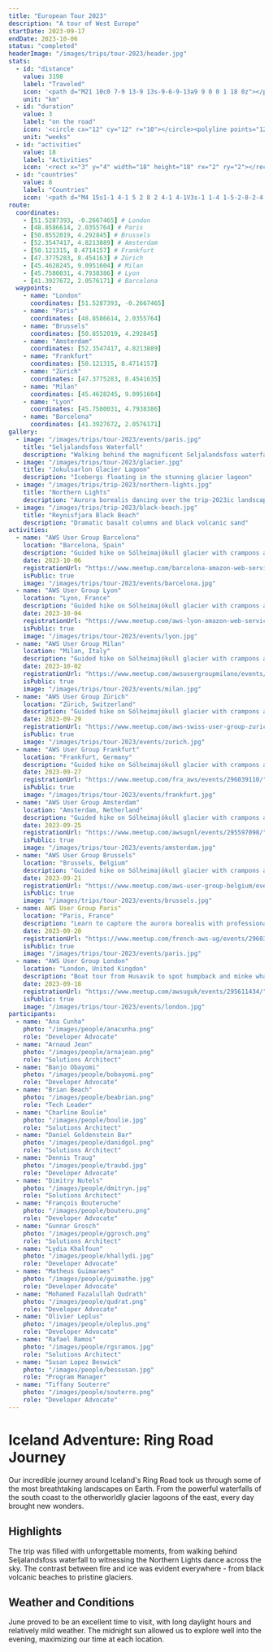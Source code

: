 ```yaml
---
title: "European Tour 2023"
description: "A tour of West Europe"
startDate: 2023-09-17
endDate: 2023-10-06
status: "completed"
headerImage: "/images/trips/tour-2023/header.jpg"
stats:
  - id: "distance"
    value: 3198
    label: "Traveled"
    icon: '<path d="M21 10c0 7-9 13-9 13s-9-6-9-13a9 9 0 0 1 18 0z"></path><circle cx="12" cy="10" r="3"></circle>'
    unit: "km"
  - id: "duration"
    value: 3
    label: "on the road"
    icon: '<circle cx="12" cy="12" r="10"></circle><polyline points="12,6 12,12 16,14"></polyline>'
    unit: "weeks"
  - id: "activities"
    value: 18
    label: "Activities"
    icon: '<rect x="3" y="4" width="18" height="18" rx="2" ry="2"></rect><line x1="16" y1="2" x2="16" y2="6"></line><line x1="8" y1="2" x2="8" y2="6"></line><line x1="3" y1="10" x2="21" y2="10"></line>'
  - id: "countries"
    value: 8
    label: "Countries"
    icon: '<path d="M4 15s1-1 4-1 5 2 8 2 4-1 4-1V3s-1 1-4 1-5-2-8-2-4 1-4 1z"></path><line x1="4" y1="22" x2="4" y2="15"></line>'
route:
  coordinates:
    - [51.5287393, -0.2667465] # London
    - [48.8586614, 2.0355764] # Paris
    - [50.8552019, 4.292845] # Brussels
    - [52.3547417, 4.8213889] # Amsterdam
    - [50.121315, 8.4714157] # Frankfurt
    - [47.3775283, 8.454163] # Zürich
    - [45.4628245, 9.0951604] # Milan
    - [45.7580031, 4.7938386] # Lyon
    - [41.3927672, 2.0576171] # Barcelona
  waypoints:
    - name: "London"
      coordinates: [51.5287393, -0.2667465]
    - name: "Paris"
      coordinates: [48.8586614, 2.0355764]
    - name: "Brussels"
      coordinates: [50.8552019, 4.292845]
    - name: "Amsterdam"
      coordinates: [52.3547417, 4.8213889]
    - name: "Frankfurt"
      coordinates: [50.121315, 8.4714157]
    - name: "Zürich"
      coordinates: [47.3775283, 8.4541635]
    - name: "Milan"
      coordinates: [45.4628245, 9.0951604]
    - name: "Lyon"
      coordinates: [45.7580031, 4.7938386]
    - name: "Barcelona"
      coordinates: [41.3927672, 2.0576171]
gallery:
  - image: "/images/trips/tour-2023/events/paris.jpg"
    title: "Seljalandsfoss Waterfall"
    description: "Walking behind the magnificent Seljalandsfoss waterfall at sunset"
  - image: "/images/trips/tour-2023/glacier.jpg"
    title: "Jokulsarlon Glacier Lagoon"
    description: "Icebergs floating in the stunning glacier lagoon"
  - image: "/images/trips/trip-2023/northern-lights.jpg"
    title: "Northern Lights"
    description: "Aurora borealis dancing over the trip-2023ic landscape"
  - image: "/images/trips/trip-2023/black-beach.jpg"
    title: "Reynisfjara Black Beach"
    description: "Dramatic basalt columns and black volcanic sand"
activities:
  - name: "AWS User Group Barcelona"
    location: "Barcelona, Spain"
    description: "Guided hike on Sólheimajökull glacier with crampons and ice axes"
    date: 2023-10-06
    registrationUrl: "https://www.meetup.com/barcelona-amazon-web-services-meetup/events/295672224/"
    isPublic: true
    image: "/images/trips/tour-2023/events/barcelona.jpg"
  - name: "AWS User Group Lyon"
    location: "Lyon, France"
    description: "Guided hike on Sólheimajökull glacier with crampons and ice axes"
    date: 2023-10-04
    registrationUrl: "https://www.meetup.com/aws-lyon-amazon-web-services-user-group/events/295732348/"
    isPublic: true
    image: "/images/trips/tour-2023/events/lyon.jpg"
  - name: "AWS User Group Milan"
    location: "Milan, Italy"
    description: "Guided hike on Sólheimajökull glacier with crampons and ice axes"
    date: 2023-10-02
    registrationUrl: "https://www.meetup.com/awsusergroupmilano/events/295954321/"
    isPublic: true
    image: "/images/trips/tour-2023/events/milan.jpg"
  - name: "AWS User Group Zürich"
    location: "Zürich, Switzerland"
    description: "Guided hike on Sólheimajökull glacier with crampons and ice axes"
    date: 2023-09-29
    registrationUrl: "https://www.meetup.com/aws-swiss-user-group-zurich/events/296107551/"
    isPublic: true
    image: "/images/trips/tour-2023/events/zurich.jpg"
  - name: "AWS User Group Frankfurt"
    location: "Frankfurt, Germany"
    description: "Guided hike on Sólheimajökull glacier with crampons and ice axes"
    date: 2023-09-27
    registrationUrl: "https://www.meetup.com/fra_aws/events/296039110/"
    isPublic: true
    image: "/images/trips/tour-2023/events/frankfurt.jpg"
  - name: "AWS User Group Amsterdam"
    location: "Amsterdam, Netherland"
    description: "Guided hike on Sólheimajökull glacier with crampons and ice axes"
    date: 2023-09-25
    registrationUrl: "https://www.meetup.com/awsugnl/events/295597098/"
    isPublic: true
    image: "/images/trips/tour-2023/events/amsterdam.jpg"
  - name: "AWS User Group Brussels"
    location: "Brussels, Belgium"
    description: "Guided hike on Sólheimajökull glacier with crampons and ice axes"
    date: 2023-09-21
    registrationUrl: "https://www.meetup.com/aws-user-group-belgium/events/295908955/"
    isPublic: true
    image: "/images/trips/tour-2023/events/brussels.jpg"
  - name: AWS User Group Paris"
    location: "Paris, France"
    description: "Learn to capture the aurora borealis with professional techniques"
    date: 2023-09-20
    registrationUrl: "https://www.meetup.com/french-aws-ug/events/296035051/"
    isPublic: true
    image: "/images/trips/tour-2023/events/paris.jpg"
  - name: "AWS User Group London"
    location: "London, United Kingdon"
    description: "Boat tour from Husavik to spot humpback and minke whales"
    date: 2023-09-18
    registrationUrl: "https://www.meetup.com/awsuguk/events/295611434/"
    isPublic: true
    image: "/images/trips/tour-2023/events/london.jpg"
participants:
  - name: "Ana Cunha"
    photo: "/images/people/anacunha.png"
    role: "Developer Advocate"
  - name: "Arnaud Jean"
    photo: "/images/people/arnajean.png"
    role: "Solutions Architect"
  - name: "Banjo Obayomi"
    photo: "/images/people/bobayomi.png"
    role: "Developer Advocate"
  - name: "Brian Beach"
    photo: "/images/people/beabrian.png"
    role: "Tech Leader"
  - name: "Charline Boulie"
    photo: "/images/people/boulie.jpg"
    role: "Solutions Architect"
  - name: "Daniel Goldenstein Bar"
    photo: "/images/people/danidgol.png"
    role: "Solutions Architect"
  - name: "Dennis Traug"
    photo: "/images/people/traubd.jpg"
    role: "Developer Advocate"
  - name: "Dimitry Nutels"
    photo: "/images/people/dmitryn.jpg"
    role: "Solutions Architect"
  - name: "François Bouteruche"
    photo: "/images/people/bouteru.png"
    role: "Developer Advocate"
  - name: "Gunnar Grosch"
    photo: "/images/people/ggrosch.png"
    role: "Solutions Architect"
  - name: "Lydia Khalfoun"
    photo: "/images/people/khallydi.jpg"
    role: "Developer Advocate"
  - name: "Matheus Guimaraes"
    photo: "/images/people/guimathe.jpg"
    role: "Developer Advocate"
  - name: "Mohamed Fazalullah Qudrath"
    photo: "/images/people/qudrat.png"
    role: "Developer Advocate"
  - name: "Olivier Leplus"
    photo: "/images/people/oleplus.png"
    role: "Developer Advocate"
  - name: "Rafael Ramos"
    photo: "/images/people/rgsramos.jpg"
    role: "Solutions Architect"
  - name: "Susan Lopez Beswick"
    photo: "/images/people/bessusan.jpg"
    role: "Program Manager"
  - name: "Tiffany Souterre"
    photo: "/images/people/souterre.png"
    role: "Developer Advocate"
---
```


# Iceland Adventure: Ring Road Journey

Our incredible journey around Iceland's Ring Road took us through some of the most breathtaking landscapes on Earth. From the powerful waterfalls of the south coast to the otherworldly glacier lagoons of the east, every day brought new wonders.

## Highlights

The trip was filled with unforgettable moments, from walking behind Seljalandsfoss waterfall to witnessing the Northern Lights dance across the sky. The contrast between fire and ice was evident everywhere - from black volcanic beaches to pristine glaciers.

## Weather and Conditions

June proved to be an excellent time to visit, with long daylight hours and relatively mild weather. The midnight sun allowed us to explore well into the evening, maximizing our time at each location.
